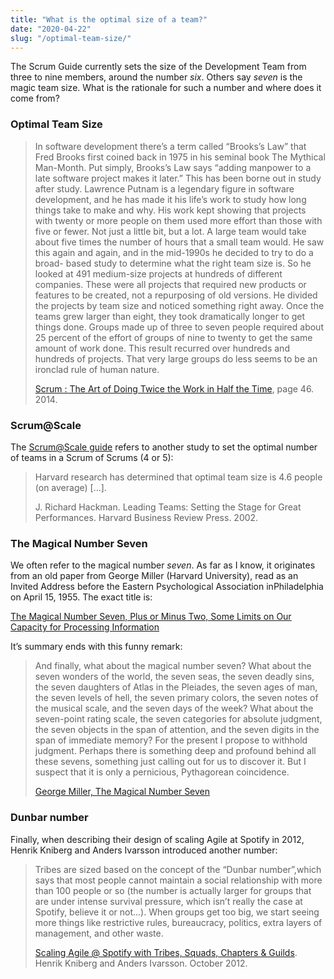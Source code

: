 ```yaml
---
title: "What is the optimal size of a team?"
date: "2020-04-22"
slug: "/optimal-team-size/"
---
```

The Scrum Guide currently sets the size of the Development Team from three to nine members, around the number *six*. Others say *seven* is the magic team size. What is the rationale for such a number and where does it come from?<!-- end -->

### Optimal Team Size

> In software development there’s a term called “Brooks’s Law” that Fred Brooks first coined back in 1975 in his seminal book The Mythical Man-Month. Put simply, Brooks’s Law says “adding manpower to a late software project makes it later.” This has been borne out in study after study. Lawrence Putnam is a legendary figure in software development, and he has made it his life’s work to study how long things take to make and why. His work kept showing that projects with twenty or more people on them used more effort than those with five or fewer. Not just a little bit, but a lot. A large team would take about five times the number of hours that a small team would. He saw this again and again, and in the mid-1990s he decided to try to do a broad- based study to determine what the right team size is. So he looked at 491 medium-size projects at hundreds of different companies. These were all projects that required new products or features to be created, not a repurposing of old versions. He divided the projects by team size and noticed something right away. Once the teams grew larger than eight, they took dramatically longer to get things done. Groups made up of three to seven people required about 25 percent of the effort of groups of nine to twenty to get the same amount of work done. This result recurred over hundreds and hundreds of projects. That very large groups do less seems to be an ironclad rule of human nature.
>
> [Scrum : The Art of Doing Twice the Work in Half the Time](https://www.scruminc.com/new-scrum-the-book/), page 46. 2014.

### Scrum@Scale

The [Scrum@Scale guide](https://scrumatscale.scruminc.com/scrum-at-scale-guide-online/#the-scrum-of-scrums) refers to another study to set the optimal number of teams in a Scrum of Scrums (4 or 5):

> Harvard research has determined that optimal team size is 4.6 people (on average) [...].
> 
> J. Richard Hackman. Leading Teams: Setting the Stage for Great Performances. Harvard Business Review Press. 2002.

### The Magical Number Seven

We often refer to the magical number *seven*. As far as I know, it originates from an old paper from George Miller (Harvard University), read as an Invited Address before the Eastern Psychological Association inPhiladelphia on April 15, 1955. The exact title is:

[The Magical Number Seven, Plus or Minus Two, Some Limits on Our Capacity for Processing Information](http://www2.psych.utoronto.ca/users/peterson/psy430s2001/Miller%20GA%20Magical%20Seven%20Psych%20Review%201955.pdf)

It’s summary ends with this funny remark:

> And finally, what about the magical number seven? What about the seven wonders of the world, the seven seas, the seven deadly sins, the seven daughters of Atlas in the Pleiades, the seven ages of man, the seven levels of hell, the seven primary colors, the seven notes of the musical scale, and the seven days of the week? What about the seven-point rating scale, the seven categories for absolute judgment, the seven objects in the span of attention, and the seven digits in the span of immediate memory? For the present I propose to withhold judgment. Perhaps there is something deep and profound behind all these sevens, something just calling out for us to discover it. But I suspect that it is only a pernicious, Pythagorean coincidence.
>
> [George Miller, The Magical Number Seven](http://www2.psych.utoronto.ca/users/peterson/psy430s2001/Miller%20GA%20Magical%20Seven%20Psych%20Review%201955.pdf)

### Dunbar number

Finally, when describing their design of scaling Agile at Spotify in 2012, Henrik Kniberg and Anders Ivarsson introduced another number:

> Tribes are sized based on the concept of the “Dunbar number”,which says that most people cannot maintain a social relationship with more than 100 people or so (the number is actually larger for groups that are under intense survival pressure, which isn’t really the case at Spotify, believe it or not...). When groups get too big, we start seeing more things like restrictive rules, bureaucracy, politics, extra layers of management, and other waste.
> 
> [Scaling Agile @ Spotify with Tribes, Squads, Chapters & Guilds](https://blog.crisp.se/wp-content/uploads/2012/11/SpotifyScaling.pdf). Henrik Kniberg and Anders Ivarsson. October 2012.